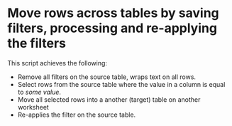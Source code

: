 # Move rows across tables by saving filters, processing and re-applying the filters

This script achieves the following: 

* Remove all filters on the source table, wraps text on all rows.
* Select rows from the source table where the value in a column is equal to _some value_. 
* Move all selected rows into a another (target) table on another worksheet
* Re-applies the filter on the source table.

